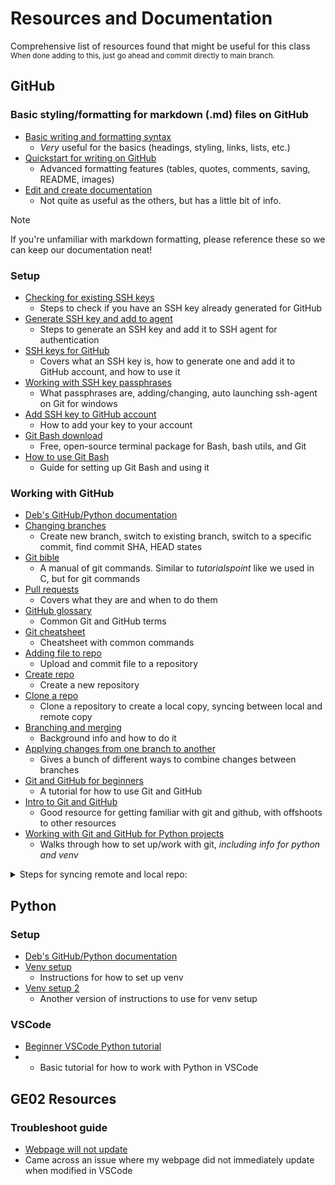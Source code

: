 # Resources and Documentation
Comprehensive list of resources found that might be useful for this class  
  <sub>When done adding to this, just go ahead and commit directly to main branch.</sub>




## GitHub
### Basic styling/formatting for markdown (.md) files on GitHub
- [Basic writing and formatting syntax](https://docs.github.com/en/get-started/writing-on-github/getting-started-with-writing-and-formatting-on-github/basic-writing-and-formatting-syntax)
  - *Very* useful for the basics (headings, styling, links, lists, etc.) 
- [Quickstart for writing on GitHub](https://docs.github.com/en/get-started/writing-on-github/getting-started-with-writing-and-formatting-on-github/quickstart-for-writing-on-github)
  - Advanced formatting features (tables, quotes, comments, saving, README, images)
- [Edit and create documentation](https://docs.pkp.sfu.ca/contributing/en/create-and-edit)
   - Not quite as useful as the others, but has a little bit of info.  
>[!NOTE]
>If you're unfamiliar with markdown formatting, please reference these so we can keep our documentation neat!

### Setup
- [Checking for existing SSH keys](https://docs.github.com/en/authentication/connecting-to-github-with-ssh/checking-for-existing-ssh-keys)
  - Steps to check if you have an SSH key already generated for GitHub
- [Generate SSH key and add to agent](https://docs.github.com/en/authentication/connecting-to-github-with-ssh/generating-a-new-ssh-key-and-adding-it-to-the-ssh-agent)
  - Steps to generate an SSH key and add it to SSH agent for authentication
- [SSH keys for GitHub](https://jdblischak.github.io/2014-09-18-chicago/novice/git/05-sshkeys.html)
  - Covers what an SSH key is, how to generate one and add it to GitHub account, and how to use it
- [Working with SSH key passphrases](https://docs.github.com/en/authentication/connecting-to-github-with-ssh/working-with-ssh-key-passphrases)
  - What passphrases are, adding/changing, auto launching ssh-agent on Git for windows
- [Add SSH key to GitHub account](https://docs.github.com/en/authentication/connecting-to-github-with-ssh/adding-a-new-ssh-key-to-your-github-account)
  - How to add your key to your account
- [Git Bash download](https://git-scm.com/downloads)
  - Free, open-source terminal package for Bash, bash utils, and Git
- [How to use Git Bash](https://www.geeksforgeeks.org/working-on-git-bash/)
  - Guide for setting up Git Bash and using it

### Working with GitHub
- [Deb's GitHub/Python documentation](https://docs.google.com/document/d/1GXnP1p7t8o0jhHuwP_EQaP9AdZdINGBZ/edit#heading=h.gjdgxs)
- [Changing branches](https://www.freecodecamp.org/news/git-switch-branch/)
  - Create new branch, switch to existing branch, switch to a specific commit, find commit SHA, HEAD states
- [Git bible](https://git-scm.com/docs/git/2.7.6)
  - A manual of git commands. Similar to *tutorialspoint* like we used in C, but for git commands
- [Pull requests](https://docs.github.com/en/pull-requests/collaborating-with-pull-requests/proposing-changes-to-your-work-with-pull-requests/about-pull-requests)
  - Covers what they are and when to do them
- [GitHub glossary](https://docs.github.com/en/get-started/quickstart/github-glossary)
  - Common Git and GitHub terms
- [Git cheatsheet](https://training.github.com/downloads/github-git-cheat-sheet/)
  - Cheatsheet with common commands
- [Adding file to repo](https://docs.github.com/en/repositories/working-with-files/managing-files/adding-a-file-to-a-repository)
  - Upload and commit file to a repository
- [Create repo](https://docs.github.com/en/repositories/creating-and-managing-repositories/creating-a-new-repository)
  - Create a new repository
- [Clone a repo](https://docs.github.com/en/repositories/creating-and-managing-repositories/cloning-a-repository)
  - Clone a repository to create a local copy, syncing between local and remote copy
- [Branching and merging](https://git-scm.com/book/en/v2/Git-Branching-Basic-Branching-and-Merging)
  - Background info and how to do it
- [Applying changes from one branch to another](https://www.jetbrains.com/help/go/apply-changes-from-one-branch-to-another.html)
  - Gives a bunch of different ways to combine changes between branches
- [Git and GitHub for beginners](https://product.hubspot.com/blog/git-and-github-tutorial-for-beginners)
  - A tutorial for how to use Git and GitHub
- [Intro to Git and GitHub](https://www.freecodecamp.org/news/introduction-to-git-and-github/)
  - Good resource for getting familiar with git and github, with offshoots to other resources
- [Working with Git and GitHub for Python projects](https://www.pythonguis.com/tutorials/git-github-python/)
  - Walks through how to set up/work with git, *including info for python and venv*

<details>    
<summary> Steps for syncing remote and local repo: </summary>
  
*Using CLI to merge from local to remote repo (I used Git Bash, so may differ depending on your CLI)*  
- check what you have set as remote repo (https://docs.github.com/en/get-started/getting-started-with-git/managing-remote-repositories):  
  `git remote -v` 
- in the cmd line, go to wherever you store your repo and checkout the "iteration01" branch:  
  `cd <path>`  
  `git checkout iteration01`
- the file you have  locally is prob different than whats on the remote or it's not there at all. so pull the most updated "GE01_pythonians.py" file from the remote repo to your local repo:  
  `git pull origin iteration01`  
  <sub> origin references the remote repo that you looked at in step 1  
  format is: "git pull <from/remote repo> <to/local repo>" </sub>
- make sure that the file with updates was retrieved:  
  `ls -al` <sub>(file should be shown)</sub>  
  `cat <file>` <sub>(should show contents that match what you can see on GH)</sub>
- make your edits:  
  `vim <file>`
- verify that its tracking that changes were made:  
  `git status` <sub>(mine shows "......modified: <file>" in red)</sub>
- stage file for commit and verify its been staged:
  `git add <file>`  
  `git status` <sub>(now mine shows the modified file in green)</sub>
- commit changes  
  `git commit -m "<message>"`
- merge the local and remote repos.  
  <sub>format is: "git push <to/remote repo> <from/local repo>"</sub>  
  `git push origin iteration01`
- now at this point if you check the branch on GH, you'll see the changes and you're done
</details>

## Python
### Setup
- [Deb's GitHub/Python documentation](https://docs.google.com/document/d/1GXnP1p7t8o0jhHuwP_EQaP9AdZdINGBZ/edit#heading=h.gjdgxs)
- [Venv setup](https://docs.python.org/3/library/venv.html)
  - Instructions for how to set up venv
- [Venv setup 2](https://www.geeksforgeeks.org/create-virtual-environment-using-venv-python/)
  - Another version of instructions to use for venv setup

### VSCode
- [Beginner VSCode Python tutorial](https://code.visualstudio.com/docs/python/python-tutorial)
- - Basic tutorial for how to work with Python in VSCode

## GE02 Resources 
### Troubleshoot guide
- [Webpage will not update](https://code.visualstudio.com/docs/sourcecontrol/overview)
- Came across an issue where my webpage did not immediately update when modified in VSCode
  
  


